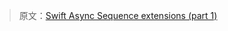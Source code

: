 > 原文：[Swift Async Sequence extensions (part 1)](https://trycombine.com/posts/swift-async-sequence-extensions-1/)